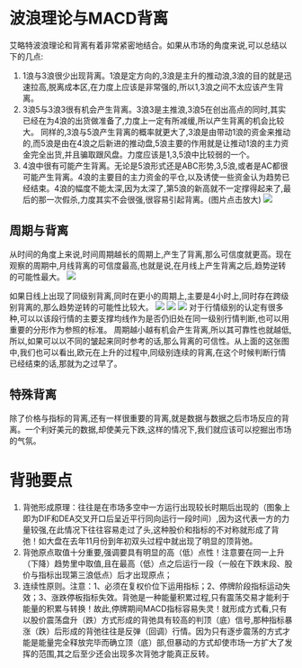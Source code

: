 # 波浪理论与MACD背离

艾略特波浪理论和背离有着非常紧密地结合。如果从市场的角度来说,可以总结以下的几点:

1. 1浪与3浪很少出现背离。1浪是定方向的,3浪是主升的推动浪,3浪的目的就是迅速拉高,脱离成本区,在力度上应该是非常强的,所以1,3浪之间不太应该产生背离。
2. 3浪5与3浪3很有机会产生背离。3浪3是主推浪,3浪5在创出高点的同时,其实已经在为4浪的出货做准备了,力度上一定有所减缓,所以产生背离的机会比较大。
同样的,3浪与5浪产生背离的概率就更大了,3浪是由带动1浪的资金来推动的,而5浪是由在4浪之后新进的推动盘,5浪主要的作用就是让推动1浪的主力资金完全出货,并且骗取跟风盘。力度应该是1,3,5浪中比较弱的一个。
3. 4浪中很有可能产生背离。无论是5浪形式还是ABC形势,3,5浪,或者是AC都很可能产生背离。4浪的主要目的主力资金的平仓,以及诱使一些资金认为趋势已经结束。4浪的幅度不能太深,因为太深了,第5浪的新高就不一定撑得起来了,最后的那一次假杀,力度其实不会很强,很容易引起背离。(图片点击放大)
![](http://www.net767.com/gupiao/UploadFiles_2010/201004/2010042101092139.gif)

## 周期与背离

从时间的角度上来说,时间周期越长的周期上,产生了背离,那么可信度就更高。现在观察的周期中,月线背离的可信度最高,也就是说,在月线上产生背离之后,趋势逆转的可能性最大。
![](http://www.net767.com/gupiao/UploadFiles_2010/201004/2010042101094675.gif)

如果日线上出现了同级别背离,同时在更小的周期上,主要是4小时上,同时存在跨级别背离的,那么趋势逆转的可能性比较大。
![](http://www.net767.com/gupiao/UploadFiles_2010/201004/2010042101100293.gif)
![](http://www.net767.com/gupiao/UploadFiles_2010/201004/2010042101102075.gif)
![](http://www.net767.com/gupiao/UploadFiles_2010/201004/2010042101102075.gif)
对于行情级别的认定有很多种,可以以该段行情的主要支撑均线作为是否仍旧处在同一级别行情判断,也可以用重要的分形作为参照的标准。
周期越小越有机会产生背离,所以其可靠性也就越低,所以,如果可以以不同的皱起来同时参考的话,那么背离的可信性。从上面的这张图中,我们也可以看出,欧元在上升的过程中,同级别连续的背离,在这个时候判断行情已经结束的话,那就为之过早了。

## 特殊背离
除了价格与指标的背离,还有一样很重要的背离,就是数据与数据之后市场反应的背离。一个利好美元的数据,却使美元下跌,这样的情况下,我们就应该可以挖掘出市场的气氛。

# 背驰要点

1. 背弛形成原理：往往是在市场多空中一方运行出现较长时期后出现的（图象上即为DIF和DEA交叉开口后呈近平行同向运行一段时间）,因为这代表一方的力量较强,在此情况下往往容易走过了头,这种股价和指标的不对称就形成了背弛！如大盘在去年11月份到年初双头过程中就出现了明显的顶背弛。
2. 背弛原点取值十分重要,强调要具有明显的高（低）点性！注意要在同一上升（下降）趋势里中取值,且在最高（低）点之后运行一段（一般在下跌末段、股价与指标出现第三浪低点）后才出现原点；
3. 连续性原则。注意：1、必须在复权价位下运用指标；2、停牌阶段指标运动失效；3、涨跌停板指标失效。背弛是一种能量积累过程,只有震荡交易才能利于能量的积累与转换！故此,停牌期间MACD指标容易失灵！就形成方式看,只有以股价震荡盘升（跌）方式形成的背弛具有较高的判顶（底）信号,那种指标暴涨（跌）后形成的背弛往往是反弹（回调）行情。因为只有逐步震荡的方式才能是能量完全释放完毕而确立顶（底）部,但暴动的方式却使市场一方扩大了发挥的范围,其之后至少还会出现多次背弛才能真正反转。
